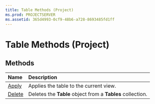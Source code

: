 ```yaml
---
title: Table Methods (Project)
ms.prod: PROJECTSERVER
ms.assetid: 365d4993-0cf9-48b6-a728-8693485fd1ff
---
```



# Table Methods (Project)

## Methods



|**Name**|**Description**|
|:-----|:-----|
|[Apply](table-apply-method-project.md)|Applies the table to the current view.|
|[Delete](table-delete-method-project.md)|Deletes the  **Table** object from a **Tables** collection.|

